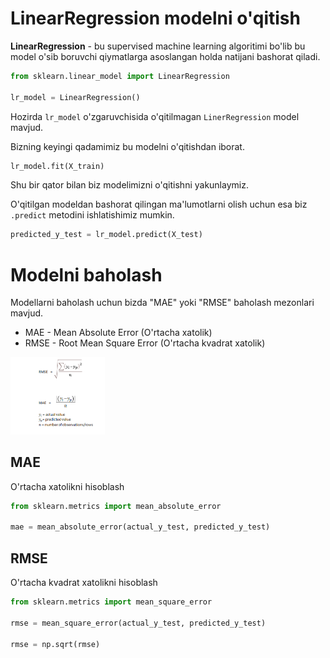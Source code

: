# LinearRegression modelni o'qitish

**LinearRegression** - bu supervised machine learning algoritimi bo'lib bu model o'sib boruvchi qiymatlarga asoslangan holda natijani bashorat qiladi.

```python
from sklearn.linear_model import LinearRegression

lr_model = LinearRegression()
```

Hozirda `lr_model` o'zgaruvchisida o'qitilmagan `LinerRegression` model mavjud.

Bizning keyingi qadamimiz bu modelni o'qitishdan iborat.

```python
lr_model.fit(X_train)
```

Shu bir qator bilan biz modelimizni o'qitishni yakunlaymiz.

O'qitilgan modeldan bashorat qilingan ma'lumotlarni olish uchun esa biz `.predict` metodini ishlatishimiz mumkin.

```python
predicted_y_test = lr_model.predict(X_test)
```

# Modelni baholash

Modellarni baholash uchun bizda "MAE" yoki "RMSE" baholash mezonlari mavjud.

- MAE - Mean Absolute Error (O'rtacha xatolik)
- RMSE - Root Mean Square Error (O'rtacha kvadrat xatolik)

<img src="./../assets/mae-rmse.png" width="30%">

## MAE

O'rtacha xatolikni hisoblash

```python
from sklearn.metrics import mean_absolute_error

mae = mean_absolute_error(actual_y_test, predicted_y_test)
```

## RMSE

O'rtacha kvadrat xatolikni hisoblash

```python
from sklearn.metrics import mean_square_error

rmse = mean_square_error(actual_y_test, predicted_y_test)

rmse = np.sqrt(rmse)
```

